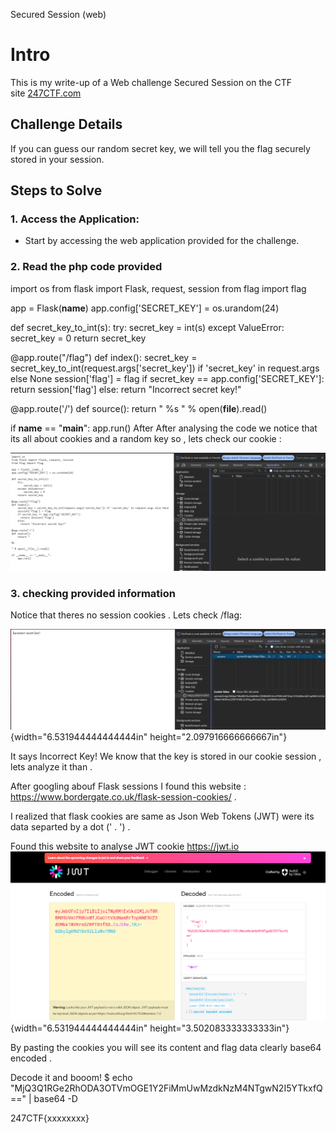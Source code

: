 Secured Session (web)

# Intro

This is my write-up of a Web challenge Secured Session on the CTF
site [247CTF.com](https://247ctf.com/)

## Challenge Details

If you can guess our random secret key, we will tell you the flag
securely stored in your session.

## Steps to Solve

### 1. Access the Application:

-   Start by accessing the web application provided for the challenge.

### 2. Read the php code provided

import os
from flask import Flask, request, session
from flag import flag

app = Flask(__name__)
app.config['SECRET_KEY'] = os.urandom(24)

def secret_key_to_int(s):
    try:
        secret_key = int(s)
    except ValueError:
        secret_key = 0
    return secret_key

@app.route("/flag")
def index():
    secret_key = secret_key_to_int(request.args['secret_key']) if 'secret_key' in request.args else None
    session['flag'] = flag
    if secret_key == app.config['SECRET_KEY']:
      return session['flag']
    else:
      return "Incorrect secret key!"

@app.route('/')
def source():
    return "
%s
" % open(__file__).read()

if __name__ == "__main__":
    app.run()
After After analysing the code we notice that its all about cookies and
a random key so , lets check our cookie :

![](./image1.png)

### 3. checking provided information

Notice that theres no session cookies . Lets check /flag:

![](./image2.png){width="6.531944444444444in"
height="2.097916666666667in"}

It says Incorrect Key! We know that the key is stored in our cookie
session , lets analyze it than .

After googling abouf Flask sessions I found this website :
<https://www.bordergate.co.uk/flask-session-cookies/> .

I realized that flask cookies are same as Json Web Tokens (JWT) were its
data separted by a dot (' . ') .

Found this website to analyse JWT cookie <https://jwt.io>
![](./image3.png){width="6.531944444444444in"
height="3.502083333333333in"}

By pasting the cookies you will see its content and flag data clearly
base64 encoded .

Decode it and booom! \$ echo
\"MjQ3Q1RGe2RhODA3OTVmOGE1Y2FiMmUwMzdkNzM4NTgwN2I5YTkxfQ==\" \| base64
-D

247CTF{xxxxxxxx}
